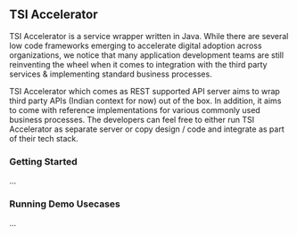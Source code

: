 ## TSI Accelerator

TSI Accelerator is a service wrapper written in Java. While there are several low code frameworks emerging to accelerate digital adoption across organizations, we notice that many application development teams are still reinventing the wheel when it comes to integration with the third party services & implementing standard business processes.

TSI Accelerator which comes as REST supported API server aims to wrap third party APIs (Indian context for now) out of the box. In addition, it aims to come with reference implementations for various commonly used business processes. The developers can feel free to either run TSI Accelerator as separate server or copy design / code and integrate as part of their tech stack. 

### Getting Started

...

### Running Demo Usecases

...